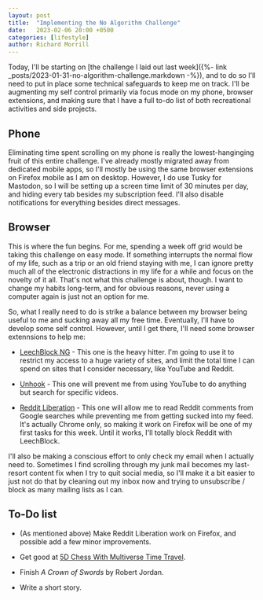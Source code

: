 ```yaml
---
layout: post
title:  "Implementing the No Algorithm Challenge"
date:   2023-02-06 20:00 +0500
categories: [lifestyle]
author: Richard Morrill
---
```


Today, I'll be starting on [the challenge I laid out last week]({%- link _posts/2023-01-31-no-algorithm-challenge.markdown -%}),
and to do so I'll
need to put in place some technical safeguards to keep me on track.<!--more-->
I'll be augmenting my self control primarily via focus mode on my phone, browser
extensions, and making sure that I have a full to-do list of both recreational
activities and side projects.

## Phone

Eliminating time spent scrolling on my phone is really the lowest-hanginging
fruit of this entire challenge. I've already mostly migrated away from dedicated
mobile apps, so I'll mostly be using the same browser extensions on Firefox
mobile as I am on desktop. However, I do use Tusky for Mastodon, so I will be
setting up a screen time limit of 30 minutes per day, and hiding every tab
besides my subscription feed. I'll also disable notifications for everything
besides direct messages.

## Browser

This is where the fun begins. For me, spending a week off grid would be taking
this challenge on easy mode. If something interrupts the normal flow of my life,
such as a trip or an old friend staying with me, I can ignore pretty much all of
the electronic distractions in my life for a while and focus on the novelty of
it all. That's not what this challenge is about, though. I want to change my
habits long-term, and for obvious reasons, never using a computer again is just
not an option for me.

So, what I really need to do is strike a balance between my browser being useful
to me and sucking away all my free time. Eventually, I'll have to develop some
self control. However, until I get there, I'll need some browser extennsions to
help me:

- [LeechBlock NG](https://addons.mozilla.org/en-US/firefox/addon/leechblock-ng/) -
  This one is the heavy hitter. I'm going to use it to restrict my access to a
  huge variety of sites, and limit the total time I can spend on sites that I
  consider necessary, like YouTube and Reddit.

- [Unhook](https://addons.mozilla.org/en-US/firefox/addon/youtube-recommended-videos/) -
  This one will prevent me from using YouTube to do anything but search for specific videos.

- [Reddit Liberation](https://github.com/HZ757/reddit-liberation-extension) - This
  one will allow me to read Reddit comments from Google searches while preventing
  me from getting sucked into my feed. It's actually Chrome only, so making it
  work on Firefox will be one of my first tasks for this week. Until it works,
  I'll totally block Reddit with LeechBlock.

I'll also be making a conscious effort to only check my email when I actually
need to. Sometimes I find scrolling through my junk mail becomes my last-resort
content fix when I try to quit social media, so I'll make it a bit easier to
just not do that by cleaning out my inbox now and trying to unsubscribe / block
as many mailing lists as I can.

## To-Do list

- (As mentioned above) Make Reddit Liberation work on Firefox, and possible
  add a few minor improvements.

- Get good at [5D Chess With Multiverse Time Travel](https://store.steampowered.com/app/1349230/5D_Chess_With_Multiverse_Time_Travel/).

- Finish *A Crown of Swords* by Robert Jordan.

- Write a short story.
